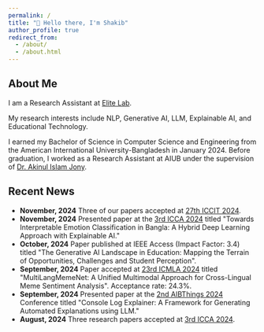 ```yaml
---
permalink: /
title: "👋 Hello there, I'm Shakib"
author_profile: true
redirect_from:
  - /about/
  - /about.html
---
```


## About Me

I am a Research Assistant at <a href="https://www.elitelab.ai" target="_blank" rel="noopener noreferrer">Elite Lab</a>.

My research interests include NLP, Generative AI, LLM, Explainable AI, and Educational Technology.

I earned my Bachelor of Science in Computer Science and Engineering from the American International University-Bangladesh in January 2024. Before graduation, I worked as a Research Assistant at AIUB under the supervision of <a href="https://www.linkedin.com/in/drakinulislamjony/" target="_blank" rel="noopener noreferrer">Dr. Akinul Islam Jony</a>.

## Recent News

- **November, 2024** Three of our papers accepted at [27th ICCIT 2024](https://iccit.org.bd/2024/).
- **November, 2024** Presented paper at the [3rd ICCA 2024](https://icca.aiub.edu/) titled "Towards Interpretable Emotion Classification in Bangla: A Hybrid Deep Learning Approach with Explainable AI."
- **October, 2024** Paper published at IEEE Access (Impact Factor: 3.4) titled "The Generative AI Landscape in Education: Mapping the Terrain of Opportunities, Challenges and Student Perception".
- **September, 2024** Paper accepted at [23rd ICMLA 2024](https://www.icmla-conference.org/icmla24/index.php) titled "MultiLangMemeNet: A Unified Multimodal Approach for Cross-Lingual Meme Sentiment Analysis". Acceptance rate: 24.3%.
- **September, 2024** Presented paper at the [2nd AIBThings 2024](https://aibthings.com/) Conference titled "Console Log Explainer: A Framework for Generating Automated Explanations using LLM."
- **August, 2024** Three research papers accepted at [3rd ICCA 2024](https://icca.aiub.edu/).
